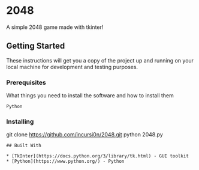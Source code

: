 # 2048

A simple 2048 game made with tkinter!

## Getting Started

These instructions will get you a copy of the project up and running on your local machine for development and testing purposes.
### Prerequisites

What things you need to install the software and how to install them

```
Python
```

### Installing

git clone https://github.com/incursi0n/2048.git
python 2048.py

```
## Built With

* [TkInter](https://docs.python.org/3/library/tk.html) - GUI toolkit
* [Python](https://www.python.org/) - Python
